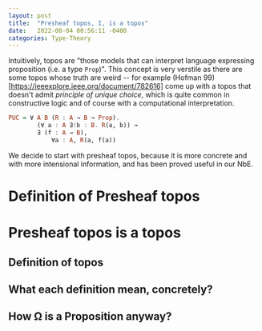 ```yaml
---
layout: post
title:  "Presheaf topos, I, is a topos"
date:   2022-08-04 00:56:11 -0400
categories: Type-Theory
---
```


Intuitively, topos are "those models that can interpret language expressing proposition (i.e. a type `Prop`)". 
This concept is very verstile as there are some topos whose truth are weird -- for example (Hofman 99)[https://ieeexplore.ieee.org/document/782616] come up with a topos that doesn't admit *principle of unique choice*, which is quite common in constructive logic and of course with a computational interpretation.
```haskell
PUC = ∀ A B (R : A → B → Prop). 
        (∀ a : A ∃!b : B. R(a, b)) →
        ∃ (f : A → B), 
            ∀a : A, R(a, f(a))
```
We decide to start with presheaf topos, because it is more concrete and with more intensional information, and has been proved useful in our NbE.

# Definition of Presheaf topos

# Presheaf topos is a topos

## Definition of topos

## What each definition mean, concretely?
<!-- talk about the meaning of each definition
    in presheaf topos and in 
 -->

## How Ω is a Proposition anyway?

<!-- we need to show some examples here
      how each proposition is interpreted using topos
    for example, 
 -->